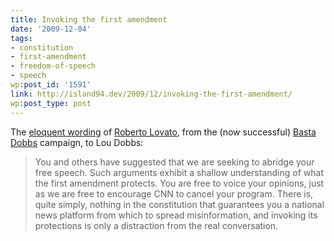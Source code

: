 ```yaml
---
title: Invoking the first amendment
date: '2009-12-04'
tags:
- constitution
- first-amendment
- freedom-of-speech
- speech
wp:post_id: '1591'
link: http://island94.dev/2009/12/invoking-the-first-amendment/
wp:post_type: post
---
```


The <a href="http://www.huffingtonpost.com/roberto-lovato/bastadobbs-responds-to-in_b_329161.html">eloquent wording</a> of <a href="http://presente.org/">Roberto Lovato</a>, from the (now successful) <a href="http://www.bastadobbs.com/">Basta Dobbs</a> campaign, to Lou Dobbs:
<blockquote>You and others have suggested that we are seeking to abridge your free speech. Such arguments exhibit a shallow understanding of what the first amendment protects. You are free to voice your opinions, just as we are free to encourage CNN to cancel your program. There is, quite simply, nothing in the constitution that guarantees you a national news platform from which to spread misinformation, and invoking its protections is only a distraction from the real conversation.</blockquote>

